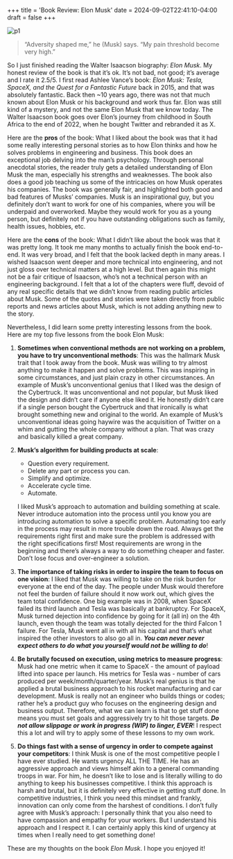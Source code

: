 +++
title = 'Book Review: Elon Musk'
date = 2024-09-02T22:41:10-04:00
draft = false
+++

![p1](/blog/20240902_BR_Elon_Musk/cover.png)

> “Adversity shaped me,” he (Musk) says. “My pain threshold become very high.”

So I just finished reading the Walter Isaacson biography: _Elon Musk_. My honest review of the book is that it’s ok. It’s not bad, not good; it’s average and I rate it 2.5/5. I first read Ashlee Vance’s book: _Elon Musk: Tesla, SpaceX, and the Quest for a Fantastic Future_ back in 2015, and that was absolutely fantastic. Back then ~10 years ago, there was not that much known about Elon Musk or his background and work thus far. Elon was still kind of a mystery, and not the same Elon Musk that we know today. The Walter Isaacson book goes over Elon’s journey from childhood in South Africa to the end of 2022, when he bought Twitter and rebranded it as X. 

Here are the **pros** of the book: What I liked about the book was that it had some really interesting personal stories as to how Elon thinks and how he solves problems in engineering and business. This book does an exceptional job delving into the man’s psychology. Through personal anecdotal stories, the reader truly gets a detailed understanding of Elon Musk the man, especially his strengths and weaknesses. The book also does a good job teaching us some of the intricacies on how Musk operates his companies. The book was generally fair, and highlighted both good and bad features of Musks’ companies. Musk is an inspirational guy, but you definitely don’t want to work for one of his companies, where you will be underpaid and overworked. Maybe they would work for you as a young person, but definitely not if you have outstanding obligations such as family, health issues, hobbies, etc.

Here are the **cons** of the book: What I didn’t like about the book was that it was pretty long. It took me many months to actually finish the book end-to-end. It was very broad, and I felt that the book lacked depth in many areas. I wished Isaacson went deeper and more technical into engineering, and not just gloss over technical matters at a high level. But then again this might not be a fair critique of Isaacson, who’s not a technical person with an engineering background. I felt that a lot of the chapters were fluff, devoid of any real specific details that we didn’t know from reading public articles about Musk. Some of the quotes and stories were taken directly from public reports and news articles about Musk, which is not adding anything new to the story.

Nevertheless, I did learn some pretty interesting lessons from the book. Here are my top five lessons from the book Elon Musk:
1. **Sometimes when conventional methods are not working on a problem, you have to try unconventional methods**: This was the hallmark Musk trait that I took away from the book. Musk was willing to try almost anything to make it happen and solve problems. This was inspiring in some circumstances, and just plain crazy in other circumstances. An example of Musk’s unconventional genius that I liked was the design of the Cybertruck. It was unconventional and not popular, but Musk liked the design and didn’t care if anyone else liked it. He honestly didn’t care if a single person bought the Cybertruck and that ironically is what brought something new and original to the world. An example of Musk’s unconventional ideas going haywire was the acquisition of Twitter on a whim and gutting the whole company without a plan. That was crazy and basically killed a great company.
2. **Musk’s algorithm for building products at scale**: 
    * Question every requirement. 
    * Delete any part or process you can. 
    * Simplify and optimize. 
    * Accelerate cycle time. 
    * Automate.

    I liked Musk’s approach to automation and building something at scale. Never introduce automation into the process until you know you are introducing automation to solve a specific problem. Automating too early in the process may result in more trouble down the road. Always get the requirements right first and make sure the problem is addressed with the right specifications first! Most requirements are wrong in the beginning and there’s always a way to do something cheaper and faster. Don’t lose focus and over-engineer a solution.
3. **The importance of taking risks in order to inspire the team to focus on one vision**: I liked that Musk was willing to take on the risk burden for everyone at the end of the day. The people under Musk would therefore not feel the burden of failure should it now work out, which gives the team total confidence. One big example was in 2008, when SpaceX failed its third launch and Tesla was basically at bankruptcy. For SpaceX, Musk turned dejection into confidence by going for it (all in) on the 4th launch,  even though the team was totally dejected for the third Falcon 1 failure. For Tesla, Musk went all in with all his capital and that’s what inspired the other investors to also go all in. **_You can never never expect others to do what you yourself would not be willing to do_**!
4. **Be brutally focused on execution, using metrics to measure progress**: Musk had one metric when it came to SpaceX - the amount of payload lifted into space per launch. His metrics for Tesla was - number of cars produced per week/month/quarter/year. Musk’s real genius is that he applied a brutal business approach to his rocket manufacturing and car development. Musk is really not an engineer who builds things or codes; rather he’s a product guy who focuses on the engineering design and business output. Therefore, what we can learn is that to get stuff done means you must set goals and aggressively try to hit those targets. **_Do not allow slippage or work in progress (WIP) to linger, EVER_**! I respect this a lot and will try to apply some of these lessons to my own work.
5. **Do things fast with a sense of urgency in order to compete against your competitors**: I think Musk is one of the most competitive people I have ever studied. He wants urgency ALL THE TIME.  He has an aggressive approach and views himself akin to a general commanding troops in war. For him, he doesn’t like to lose and is literally willing to do anything to keep his businesses competitive. I think this approach is harsh and brutal, but it is definitely very effective in getting stuff done. In competitive industries, I think you need this mindset and frankly, innovation can only come from the harshest of conditions. I don’t fully agree with Musk’s approach: I personally think that you also need to have compassion and empathy for your workers. But I understand his approach and I respect it. I can certainly apply this kind of urgency at times when I really need to get something done!

These are my thoughts on the book _Elon Musk_. I hope you enjoyed it!
